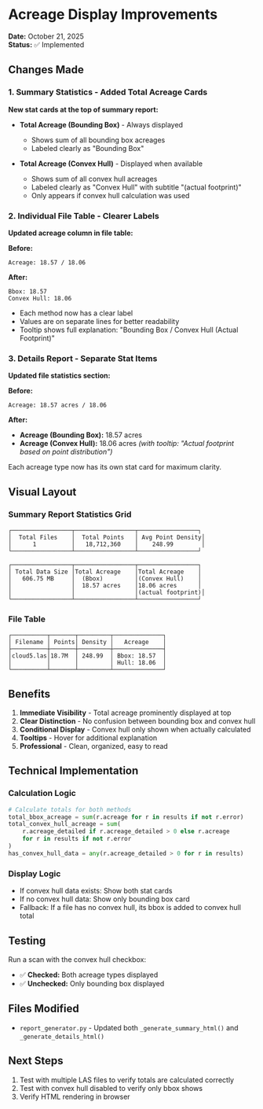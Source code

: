 # Acreage Display Improvements

**Date:** October 21, 2025  
**Status:** ✅ Implemented

## Changes Made

### 1. Summary Statistics - Added Total Acreage Cards

**New stat cards at the top of summary report:**

- **Total Acreage (Bounding Box)** - Always displayed
  - Shows sum of all bounding box acreages
  - Labeled clearly as "Bounding Box"
  
- **Total Acreage (Convex Hull)** - Displayed when available
  - Shows sum of all convex hull acreages
  - Labeled clearly as "Convex Hull" with subtitle "(actual footprint)"
  - Only appears if convex hull calculation was used

### 2. Individual File Table - Clearer Labels

**Updated acreage column in file table:**

**Before:**
```
Acreage: 18.57 / 18.06
```

**After:**
```
Bbox: 18.57
Convex Hull: 18.06
```

- Each method now has a clear label
- Values are on separate lines for better readability
- Tooltip shows full explanation: "Bounding Box / Convex Hull (Actual Footprint)"

### 3. Details Report - Separate Stat Items

**Updated file statistics section:**

**Before:**
```
Acreage: 18.57 acres / 18.06
```

**After:**
- **Acreage (Bounding Box):** 18.57 acres
- **Acreage (Convex Hull):** 18.06 acres *(with tooltip: "Actual footprint based on point distribution")*

Each acreage type now has its own stat card for maximum clarity.

## Visual Layout

### Summary Report Statistics Grid

```
┌─────────────────┬─────────────────┬─────────────────┐
│  Total Files    │  Total Points   │ Avg Point Density│
│      1          │   18,712,360    │    248.99        │
└─────────────────┴─────────────────┴─────────────────┘

┌─────────────────┬─────────────────┬─────────────────┐
│ Total Data Size │Total Acreage    │Total Acreage    │
│   606.75 MB     │  (Bbox)         │(Convex Hull)    │
│                 │  18.57 acres    │18.06 acres      │
│                 │                 │(actual footprint)│
└─────────────────┴─────────────────┴─────────────────┘
```

### File Table

```
┌──────────┬───────┬─────────┬──────────────┐
│ Filename │ Points│ Density │   Acreage    │
├──────────┼───────┼─────────┼──────────────┤
│cloud5.las│18.7M  │ 248.99  │ Bbox: 18.57  │
│          │       │         │ Hull: 18.06  │
└──────────┴───────┴─────────┴──────────────┘
```

## Benefits

1. **Immediate Visibility** - Total acreage prominently displayed at top
2. **Clear Distinction** - No confusion between bounding box and convex hull
3. **Conditional Display** - Convex hull only shown when actually calculated
4. **Tooltips** - Hover for additional explanation
5. **Professional** - Clean, organized, easy to read

## Technical Implementation

### Calculation Logic
```python
# Calculate totals for both methods
total_bbox_acreage = sum(r.acreage for r in results if not r.error)
total_convex_hull_acreage = sum(
    r.acreage_detailed if r.acreage_detailed > 0 else r.acreage 
    for r in results if not r.error
)
has_convex_hull_data = any(r.acreage_detailed > 0 for r in results)
```

### Display Logic
- If convex hull data exists: Show both stat cards
- If no convex hull data: Show only bounding box card
- Fallback: If a file has no convex hull, its bbox is added to convex hull total

## Testing

Run a scan with the convex hull checkbox:
- ✅ **Checked:** Both acreage types displayed
- ✅ **Unchecked:** Only bounding box displayed

## Files Modified

- `report_generator.py` - Updated both `_generate_summary_html()` and `_generate_details_html()`

## Next Steps

1. Test with multiple LAS files to verify totals are calculated correctly
2. Test with convex hull disabled to verify only bbox shows
3. Verify HTML rendering in browser

